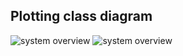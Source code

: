 Plotting class diagram
----------------------
![system overview](http://www.plantuml.com/plantuml/proxy?cache=no&src=https://raw.github.com/anoff/plantbuddy/master/assets/overview.iuml)
![system overview](http://www.plantuml.com/plantuml/proxy?cache=no&src=)
